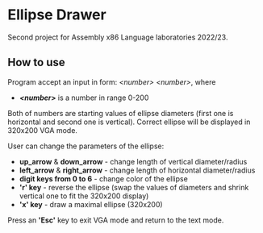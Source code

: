 # Ellipse Drawer

Second project for Assembly x86 Language laboratories 2022/23.

## How to use

Program accept an input in form: _\<number\> \<number\>_, where

* ***\<number\>*** is a number in range 0-200

Both of numbers are starting values of ellipse diameters (first one is horizontal and second one is vertical).
Correct ellipse will be displayed in 320x200 VGA mode.

User can change the parameters of the ellipse:
* **up_arrow** & **down_arrow** - change length of vertical diameter/radius
* **left_arrow** & **right_arrow** - change length of horizontal diameter/radius
* **digit keys from 0 to 6** - change color of the ellipse
* **'r' key** - reverse the ellipse (swap the values of diameters and shrink vertical one to fit the 320x200 display)
* **'x' key** - draw a maximal ellipse (320x200)

Press an **'Esc'** key to exit VGA mode and return to the text mode.